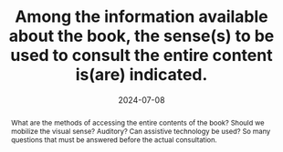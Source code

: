 ---
N: 
Rubrique: 
title: Among the information available about the book, the sense(s) to be used to consult the entire content is(are) indicated. 
abstract: What are the methods of accessing the entire contents of the book? Should we mobilize the visual sense? Auditory? Can assistive technology be used? So many questions that must be answered before the actual consultation.
categories: ["Information before consultation"]
agrege: O0000-E083
opquast: 'N/A'
indiceebook: '83'
description: "Rule n° 083"
before: "082"
weight: "083"
after: "084"
actif: '1'
layout: rules
date: 2024-07-08
tags: ["Accessibility", "access mode"]
objectif: ["Allow you to anticipate the means of consulting the book", "Limit the risk of complaints"]
Meo: ["Associate the information with the book", "Include the information on the book's presentation page"]
Controle: ["Check the presence of an indication on the senses to be used to read the entire content."]
epubcheck: 
ace: 
humancheck: true
Source: ["SNE"]
Referentiel: ["EPUB schema.org : accessMode et accessModeSufficient", "ONIX
	List 196, codes 51 All non-decorative content supports reading via pre-recorded audio et 52 All non-decorative content supports reading without sight"]
steps: ["", ""]
pertinence: 1
---